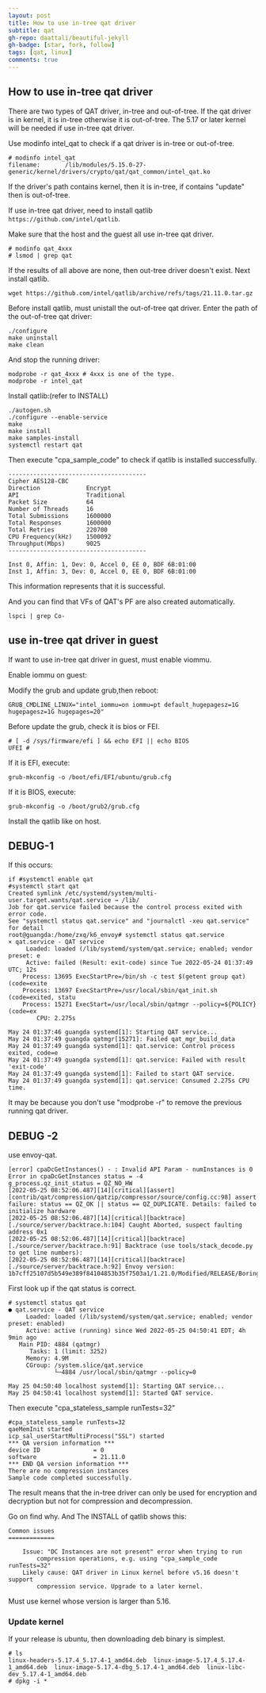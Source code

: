 ```yaml
---
layout: post
title: How to use in-tree qat driver
subtitle: qat
gh-repo: daattali/beautiful-jekyll
gh-badge: [star, fork, follow]
tags: [qat, linux]
comments: true
---
```


## How to use in-tree qat driver

There are two types of QAT driver, in-tree and out-of-tree. If the qat driver is in kernel, it is in-tree otherwise it is out-of-tree. The 5.17 or later kernel will be needed if use in-tree qat driver. 

Use modinfo intel_qat to check if a qat driver is in-tree or out-of-tree.

```
# modinfo intel_qat
filename:       /lib/modules/5.15.0-27-generic/kernel/drivers/crypto/qat/qat_common/intel_qat.ko
```

If the driver's path contains kernel, then it is in-tree, if contains "update" then is out-of-tree.

If use in-tree qat driver, need to install qatlib `https://github.com/intel/qatlib`.

Make sure that the host and the guest all use in-tree qat driver.

```
# modinfo qat_4xxx
# lsmod | grep qat
```

If the results of all above are none, then out-tree driver doesn't exist.  Next install qatlib.

`wget https://github.com/intel/qatlib/archive/refs/tags/21.11.0.tar.gz`

Before install qatlib, must unistall the out-of-tree qat driver. Enter the path of the out-of-tree qat driver:

```
./configure
make uninstall 
make clean
```

And stop the running driver:

```
modprobe -r qat_4xxx # 4xxx is one of the type.
modprobe -r intel_qat
```

Install qatlib:(refer to INSTALL)

```
./autogen.sh
./configure --enable-service
make 
make install 
make samples-install
systemctl restart qat
```

Then execute "cpa_sample_code" to check if qatlib is installed successfully.

```
---------------------------------------
Cipher AES128-CBC
Direction             Encrypt
API                   Traditional
Packet Size           64
Number of Threads     16
Total Submissions     1600000
Total Responses       1600000
Total Retries         220700
CPU Frequency(kHz)    1500092
Throughput(Mbps)      9025
---------------------------------------

Inst 0, Affin: 1, Dev: 0, Accel 0, EE 0, BDF 6B:01:00
Inst 1, Affin: 3, Dev: 0, Accel 0, EE 0, BDF 6B:01:00
```

This information represents that it is successful.

And you can find that VFs of QAT's PF are also created  automatically.

```
lspci | grep Co-
```

## use in-tree qat driver in guest

If want to use in-tree qat driver in guest, must enable viommu.

Enable iommu on guest:

Modify the grub and update grub,then reboot:

```
GRUB_CMDLINE_LINUX="intel_iommu=on iommu=pt default_hugepagesz=1G hugepagesz=1G hugepages=20"
```

Before update the grub, check it is bios or FEI.

```
# [ -d /sys/firmware/efi ] && echo EFI || echo BIOS
UFEI # 
```

If it is EFI, execute:

```
grub-mkconfig -o /boot/efi/EFI/ubuntu/grub.cfg
```

If it is BIOS, execute:

````
grub-mkconfig -o /boot/grub2/grub.cfg
````

Install the qatlib like on host.



## DEBUG-1

If this occurs:

```
if #systemctl enable qat
#systemctl start qat
Created symlink /etc/systemd/system/multi-user.target.wants/qat.service → /lib/
Job for qat.service failed because the control process exited with error code.
See "systemctl status qat.service" and "journalctl -xeu qat.service" for detail
root@guangda:/home/zxq/k6_envoy# systemctl status qat.service
× qat.service - QAT service
     Loaded: loaded (/lib/systemd/system/qat.service; enabled; vendor preset: e
     Active: failed (Result: exit-code) since Tue 2022-05-24 01:37:49 UTC; 12s
    Process: 13695 ExecStartPre=/bin/sh -c test $(getent group qat) (code=exite
    Process: 13697 ExecStartPre=/usr/local/sbin/qat_init.sh (code=exited, statu
    Process: 15271 ExecStart=/usr/local/sbin/qatmgr --policy=${POLICY} (code=ex
        CPU: 2.275s

May 24 01:37:46 guangda systemd[1]: Starting QAT service...
May 24 01:37:49 guangda qatmgr[15271]: Failed qat_mgr_build_data
May 24 01:37:49 guangda systemd[1]: qat.service: Control process exited, code=e
May 24 01:37:49 guangda systemd[1]: qat.service: Failed with result 'exit-code'
May 24 01:37:49 guangda systemd[1]: Failed to start QAT service.
May 24 01:37:49 guangda systemd[1]: qat.service: Consumed 2.275s CPU time.
```

It may be because you don't use "modprobe -r" to remove the previous running qat driver.

## DEBUG -2

use envoy-qat.

```
[error] cpaDcGetInstances() - : Invalid API Param - numInstances is 0
Error in cpaDcGetInstances status = -4
g_process.qz_init_status = QZ_NO_HW
[2022-05-25 08:52:06.487][14][critical][assert] [contrib/qat/compression/qatzip/compressor/source/config.cc:98] assert failure: status == QZ_OK || status == QZ_DUPLICATE. Details: failed to initialize hardware
[2022-05-25 08:52:06.487][14][critical][backtrace] [./source/server/backtrace.h:104] Caught Aborted, suspect faulting address 0x1
[2022-05-25 08:52:06.487][14][critical][backtrace] [./source/server/backtrace.h:91] Backtrace (use tools/stack_decode.py to get line numbers):
[2022-05-25 08:52:06.487][14][critical][backtrace] [./source/server/backtrace.h:92] Envoy version: 1b7cff25107d5b549e389f84104853b35f7503a1/1.21.0/Modified/RELEASE/BoringSSL
```

First look up if the qat status is correct.

```
# systemctl status qat
● qat.service - QAT service
     Loaded: loaded (/lib/systemd/system/qat.service; enabled; vendor preset: enabled)
     Active: active (running) since Wed 2022-05-25 04:50:41 EDT; 4h 9min ago
   Main PID: 4884 (qatmgr)
      Tasks: 1 (limit: 3252)
     Memory: 4.9M
     CGroup: /system.slice/qat.service
             └─4884 /usr/local/sbin/qatmgr --policy=0

May 25 04:50:40 localhost systemd[1]: Starting QAT service...
May 25 04:50:41 localhost systemd[1]: Started QAT service.

```

Then execute "cpa_stateless_sample runTests=32"

```
#cpa_stateless_sample runTests=32
qaeMemInit started
icp_sal_userStartMultiProcess("SSL") started
*** QA version information ***
device ID               = 0
software                = 21.11.0
*** END QA version information ***
There are no compression instances
Sample code completed successfully.
```

The result means that the in-tree driver can only be used for encryption and decryption but not for compression and decompression.

Go on find why. And The INSTALL of qatlib shows this:

```
Common issues
=============

    Issue: "DC Instances are not present" error when trying to run
        compression operations, e.g. using "cpa_sample_code runTests=32"
    Likely cause: QAT driver in Linux kernel before v5.16 doesn't support
        compression service. Upgrade to a later kernel.
```

Must use kernel whose version is larger than 5.16.

### Update kernel

If your release is ubuntu, then downloading deb binary is simplest.

```
# ls
linux-headers-5.17.4_5.17.4-1_amd64.deb  linux-image-5.17.4_5.17.4-1_amd64.deb  linux-image-5.17.4-dbg_5.17.4-1_amd64.deb  linux-libc-dev_5.17.4-1_amd64.deb
# dpkg -i *
```

